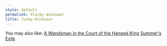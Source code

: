 ```yaml
---
style: default
permalink: Xlucky-dinosaur
title: lucky-dinosaur
---
```

You may also like:
[A Wandsman in the Court of the Hanged King](http://scp-wiki.net/a-wandsman-in-the-court-of-the-hanged-king)
[Summer's Exile](http://scp-wiki.net/summer-s-exile)
